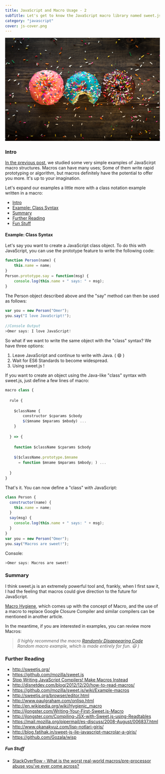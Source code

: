 ```yaml
---
title: JavaScript and Macro Usage - 2
subTitle: Let's get to know the JavaScript macro library named sweet.js!
category: "javascript"
cover: js-cover.png
---
```


![Sweets](./patrick-fore-389419-unsplash.jpg)

<a name="intro"></a>
### Intro

[In the previous post](/javascript-and-macro-usage-12), we studied some very simple examples of JavaScirpt macro structures. Macros can have many uses; Some of them write rapid prototyping or algorithm, but macros definitely have the potential to offer you more. It's up to your imagination.

Let's expand our examples a little more with a class notation example written in a macro:

 - [Intro](#intro)
 - [Example: Class Syntax](#example-class-syntax)
 - [Summary](#summary)
 - [Further Reading](#further-reading)
 - [Fun Stuff](#fun-stuff)

 <a name="example-class-syntax"></a>
#### Example: Class Syntax

Let's say you want to create a JavaScript class object. To do this with JavaScript, you can use the prototype feature to write the following code:

```javascript
function Person(name) {
    this.name = name;
}
Person.prototype.say = function(msg) {
    console.log(this.name + " says: " + msg);
}
```

The Person object described above and the "say" method can then be used as follows:

```javascript
var you = new Person("Omer");
you.say("I love JavaScript!");

//Console Output
>Omer says: I love JavaScript!
```

So what if we want to write the same object with the "class" syntax? We have three options:

 1. Leave JavaScript and continue to write with Java. ( :smile: )
 2. Wait for ES6 Standards to become widespread.
 3. Using sweet.js !

If you want to create an object using the Java-like "class" syntax with sweet.js, just define a few lines of macro:

```javascript
macro class {
 
  rule {
 
    $className {
        constructor $cparams $cbody
        $($mname $mparams $mbody) ...
    }
 
  } => {
 
    function $className $cparams $cbody
 
    $($className.prototype.$mname
      = function $mname $mparams $mbody; ) ...
 
  }
}
```

That's it. You can now define a "class" with JavaScript:

```javascript
class Person {
  constructor(name) {
    this.name = name;
  }
  say(msg) {
    console.log(this.name + " says: " + msg);
  }
}
var you = new Person("Omer");
you.say("Macros are sweet!");
```
Console:
```javascript
>Omer says: Macros are sweet!
```
 <a name="summary"></a>
### Summary

I think sweet.js is an extremely powerful tool and, frankly, when I first saw it, I had the feeling that macros could give direction to the future for JavaScript. 

[Macro Hygiene](http://en.wikipedia.org/wiki/Hygienic_macro), which comes up with the concept of Macro, and the use of a macro to replace Google Closure Compiler and similar compilers can be mentioned in another article.

In the meantime, if you are interested in examples, you can review more Macros:

> *(I highly recommend the macro [Randomly Disappearing Code](https://gist.github.com/Nami-Doc/95e8334830aced6d1e52) Random macro example, which is made entirely for fun. :smiley: )*

 <a name="further-reading"></a>
### Further Reading

 - http://sweetjs.org/
 - https://github.com/mozilla/sweet.js
 - [Stop Writing JavaScript Compilers! Make Macros Instead](http://jlongster.com/Stop-Writing-JavaScript-Compilers--Make-Macros-Instead)
 - http://disnetdev.com/blog/2012/12/20/how-to-read-macros/
 - https://github.com/mozilla/sweet.js/wiki/Example-macros
 - http://sweetjs.org/browser/editor.html
 - http://www.paulgraham.com/onlisp.html
 - http://en.wikipedia.org/wiki/Hygienic_macro
 - http://jlongster.com/Writing-Your-First-Sweet.js-Macro
 - http://jlongster.com/Compiling-JSX-with-Sweet.js-using-Readtables
 - https://mail.mozilla.org/pipermail/es-discuss/2008-August/006837.html
 - http://www.okanakyuz.com/lisp-notlari-giris/
 - http://blog.fatihak.in/sweet-js-ile-javascript-macrolar-a-giris/
 - https://github.com/Gozala/wisp

<a name="fun-stuff"></a>
##### Fun Stuff

 - [StackOverflow - What is the worst real-world macros/pre-processor abuse you've ever come across?](http://stackoverflow.com/questions/652788/what-is-the-worst-real-world-macros-pre-processor-abuse-youve-ever-come-across)
